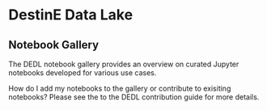 # DestinE Data Lake
## Notebook Gallery

The DEDL notebook gallery provides an overview on curated Jupyter notebooks developed for various use cases.

How do I add my notebooks to the gallery or contribute to exisiting notebooks? Please see the to the DEDL contribution guide for more details.